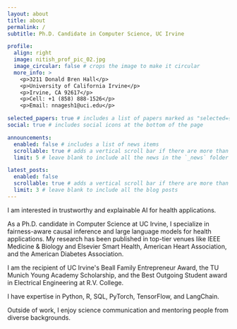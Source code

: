 ```yaml
---
layout: about
title: about
permalink: /
subtitle: Ph.D. Candidate in Computer Science, UC Irvine

profile:
  align: right
  image: nitish_prof_pic_02.jpg
  image_circular: false # crops the image to make it circular
  more_info: >
    <p>3211 Donald Bren Hall</p>
    <p>University of California Irvine</p>
    <p>Irvine, CA 92617</p>
    <p>Cell: +1 (858) 888-1526</p>
    <p>Email: nnagesh1@uci.edu</p>

selected_papers: true # includes a list of papers marked as "selected={true}"
social: true # includes social icons at the bottom of the page

announcements:
  enabled: false # includes a list of news items
  scrollable: true # adds a vertical scroll bar if there are more than 3 news items
  limit: 5 # leave blank to include all the news in the `_news` folder

latest_posts:
  enabled: false
  scrollable: true # adds a vertical scroll bar if there are more than 3 new posts items
  limit: 3 # leave blank to include all the blog posts
---
```


I am interested in trustworthy and explainable AI for health applications.

As a Ph.D. candidate in Computer Science at UC Irvine, I specialize in fairness-aware causal inference and large language models for health applications. My research has been published in top-tier venues like IEEE Medicine & Biology and Elsevier Smart Health, American Heart Association, and the American Diabetes Association.

I am the recipient of UC Irvine's Beall Family Entrepreneur Award, the TU Munich Young Academy Scholarship, and the Best Outgoing Student award in Electrical Engineering at R.V. College.

I have expertise in Python, R, SQL, PyTorch, TensorFlow, and LangChain.

Outside of work, I enjoy science communication and mentoring people from diverse backgrounds.
